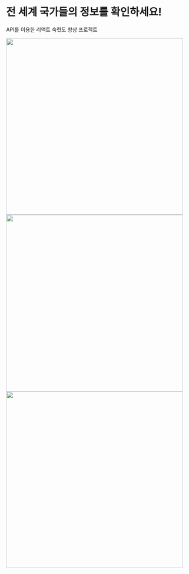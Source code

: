 <h1>전 세계 국가들의 정보를 확인하세요!</h1>
<p>API를 이용한 리액트 숙련도 향상 프로젝트</p>

<img src="https://github.com/hyuk1978/Naras/assets/118143937/24937614-22bd-4b80-a911-d54b96e63294" width="480" height="480">
<img src="https://github.com/hyuk1978/Naras/assets/118143937/d1e0a217-5bf0-4095-ada4-1d9d39c9f0ae" width="480" height="480">
<img src="https://github.com/hyuk1978/Naras/assets/118143937/d22a7b0a-7416-416b-874e-52dfd3a307fb" width="480" height="480">
